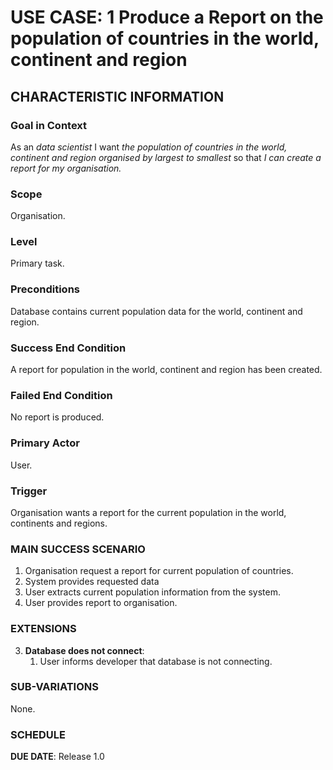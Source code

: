 # USE CASE: 1 Produce a Report on the population of countries in the world, continent and region

## CHARACTERISTIC INFORMATION

### Goal in Context

As an *data scientist* I want *the population of countries in the world, continent and region organised by largest to smallest* so that *I can create a report for my organisation.*

### Scope

Organisation.

### Level

Primary task.

### Preconditions

Database contains current population data for the world, continent and region.

### Success End Condition

A report for population in the world, continent and region has been created.

### Failed End Condition

No report is produced.

### Primary Actor

User.

### Trigger

Organisation wants a report for the current population in the world, continents and regions.

### MAIN SUCCESS SCENARIO

1. Organisation request a report for current population of countries.
2. System provides requested data
3. User extracts current population information from the system.
4. User provides report to organisation.

### EXTENSIONS

3. **Database does not connect**:
    1. User informs developer that database is not connecting.

### SUB-VARIATIONS

None.

### SCHEDULE

**DUE DATE**: Release 1.0